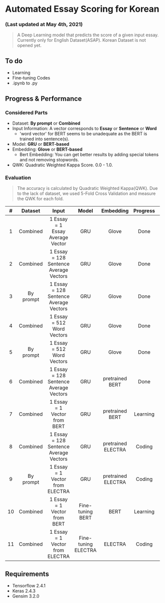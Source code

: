 # Automated Essay Scoring for Korean
### (Last updated at May 4th, 2021)
> A Deep Learning model that predicts the score of a given input essay. 
> Currently only for English Dataset(ASAP). Korean Dataset is not opened yet.

## To do
 - Learning  
 - Fine-tuning Codes  
 - \.ipynb to \.py  

## Progress \& Performance
### Considered Parts
 - Dataset: **By prompt** or **Combined**
 - Input Information: A vector corresponds to **Essay** or **Sentence** or **Word**
   - 'word vector' for BERT seems to be unadequate as the BERT is trained into sentence(s).
 - Model: **GRU** or **BERT-based**
 - Embedding: **Glove** or **BERT-based**
   - Bert Embedding: You can get better results by adding special tokens and not removing stopwords.
 - QWK: Quadratic Weighted Kappa Score. 0.0 \- 1.0.
### Evaluation
> The accuracy is calculated by Quadratic Weighted Kappa(QWK).
> Due to the lack of dataset, we used 5-Fold Cross Validation and measure the QWK for each fold.

| \# | Dataset | <center>Input</center> | <center>Model</center> | <center>Embedding</center> | <center>Progress</center> | <center>QWK</center> |
|:---:|:---:|:---:|:---:|:---:|:---:|:---:|
| 1 | Combined  | 1 Essay = 1 Essay Average Vector | GRU | Glove | Done | 0.6427 |
| 2 | Combined  | 1 Essay = 128 Sentence Average Vectors | GRU | Glove | Done | 0.7594 |
| 3 | By prompt | 1 Essay = 128 Sentence Average Vectors | GRU | Glove | Done | Large dev. |
| 4 | Combined  | 1 Essay = 512 Word Vectors | GRU | Glove | Done | 0.7923 |
| 5 | By prompt | 1 Essay = 512 Word Vectors | GRU | Glove | Done | Large dev. |
| 6 | Combined  | 1 Essay = 128 Sentence Average Vectors | GRU | pretrained BERT | Done | 0.7697 |
| 7 | Combined  | 1 Essay = 1 Vector from BERT | GRU | pretrained BERT | Learning |
| 8 | Combined  | 1 Essay = 128 Sentence Average Vectors | GRU | pretrained ELECTRA | Coding |
| 9 | By prompt | 1 Essay = 1 Vector from ELECTRA | GRU | pretrained ELECTRA | Coding |
| 10| Combined  | 1 Essay = 1 Vector from BERT | Fine-tuning BERT | BERT | Learning |
| 11| Combined  | 1 Essay = 1 Vector from ELECTRA | Fine-tuning ELECTRA | ELECTRA | Coding |

## Requirements
 - Tensorflow 2.4.1
 - Keras 2.4.3
 - Gensim 3.2.0
